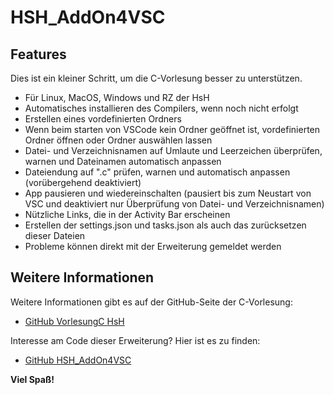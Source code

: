 # HSH_AddOn4VSC

## Features

Dies ist ein kleiner Schritt, um die C-Vorlesung besser zu unterstützen. 

* Für Linux, MacOS, Windows und RZ der HsH
* Automatisches installieren des Compilers, wenn noch nicht erfolgt
* Erstellen eines vordefinierten Ordners
* Wenn beim starten von VSCode kein Ordner geöffnet ist, vordefinierten Ordner öffnen oder Ordner auswählen lassen 
* Datei- und Verzeichnisnamen auf Umlaute und Leerzeichen überprüfen, warnen und Dateinamen automatisch anpassen
* Dateiendung auf ".c" prüfen, warnen und automatisch anpassen (vorübergehend deaktiviert)
* App pausieren und wiedereinschalten (pausiert bis zum Neustart von VSC und deaktiviert nur Überprüfung von Datei- und Verzeichnisnamen)
* Nützliche Links, die in der Activity Bar erscheinen
* Erstellen der settings.json und tasks.json als auch das zurücksetzen dieser Dateien
* Probleme können direkt mit der Erweiterung gemeldet werden

## Weitere Informationen

Weitere Informationen gibt es auf der GitHub-Seite der C-Vorlesung:

* [GitHub VorlesungC HsH](https://github.com/hshf1/VorlesungC)

Interesse am Code dieser Erweiterung? Hier ist es zu finden:

* [GitHub HSH_AddOn4VSC](https://github.com/hshf1/HSH_AddOn4VSC)

**Viel Spaß!**